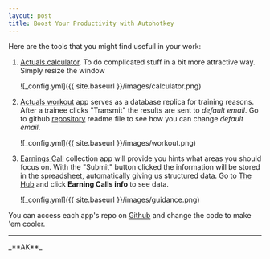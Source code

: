 ```yaml
---
layout: post
title: Boost Your Productivity with Autohotkey
---
```


Here are the tools that you might find usefull in your work:

1. [Actuals calculator](http://estimates.github.io/calculator/). To do complicated stuff in a bit more attractive way. Simply resize the window
  
    ![_config.yml]({{ site.baseurl }}/images/calculator.png)

2. [Actuals workout](http://estimates.github.io/workout/) app serves as a database replica for training reasons. After a trainee clicks "Transmit" the results are sent to _default email_. Go to github [repository](https://github.com/Estimates/workout) readme file to see how you can change _default email_.
  
    ![_config.yml]({{ site.baseurl }}/images/workout.png)

3. [Earnings Call](http://estimates.github.io/guidance/) collection app will provide you hints what areas you should focus on. With the "Submit" button clicked the information will be stored in the spreadsheet, automatically giving us structured data.
Go to [The Hub](https://thehub.thomsonreuters.com/groups/ica-estimates-gdynia) and click **Earning Calls info** to see data.
  
    ![_config.yml]({{ site.baseurl }}/images/guidance.png)


You can access each app's repo on [Github](https://github.com/Estimates) and change the code to make 'em cooler.

<hr>
_**AK**_
